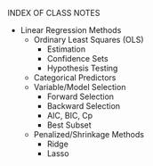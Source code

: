 
INDEX OF CLASS NOTES

* Linear Regression Methods
  * Ordinary Least Squares (OLS)
    * Estimation
    * Confidence Sets
    * Hypothesis Testing
  * Categorical Predictors
  * Variable/Model Selection
    * Forward Selection
    * Backward Selection
    * AIC, BIC, Cp
    * Best Subset
  * Penalized/Shrinkage Methods
    * Ridge
    * Lasso



